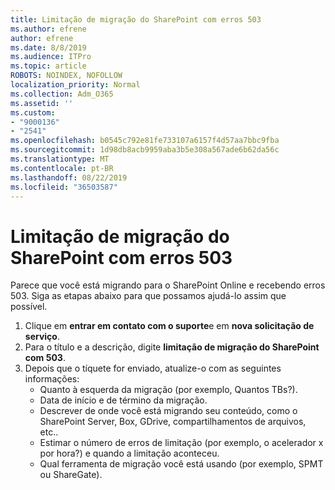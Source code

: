 ```yaml
---
title: Limitação de migração do SharePoint com erros 503
ms.author: efrene
author: efrene
ms.date: 8/8/2019
ms.audience: ITPro
ms.topic: article
ROBOTS: NOINDEX, NOFOLLOW
localization_priority: Normal
ms.collection: Adm_O365
ms.assetid: ''
ms.custom:
- "9000136"
- "2541"
ms.openlocfilehash: b0545c792e81fe733107a6157f4d57aa7bbc9fba
ms.sourcegitcommit: 1d98db8acb9959aba3b5e308a567ade6b62da56c
ms.translationtype: MT
ms.contentlocale: pt-BR
ms.lasthandoff: 08/22/2019
ms.locfileid: "36503587"
---
```

# <a name="sharepoint-migration-throttling-with-503-errors"></a>Limitação de migração do SharePoint com erros 503

Parece que você está migrando para o SharePoint Online e recebendo erros 503. Siga as etapas abaixo para que possamos ajudá-lo assim que possível. 

1. Clique em **entrar em contato com o suporte**e em **nova solicitação de serviço**.
2. Para o título e a descrição, digite **limitação de migração do SharePoint com 503**.
3. Depois que o tíquete for enviado, atualize-o com as seguintes informações:
    - Quanto à esquerda da migração (por exemplo, Quantos TBs?).
    - Data de início e de término da migração.
    - Descrever de onde você está migrando seu conteúdo, como o SharePoint Server, Box, GDrive, compartilhamentos de arquivos, etc..
    - Estimar o número de erros de limitação (por exemplo, o acelerador x por hora?) e quando a limitação aconteceu.
    - Qual ferramenta de migração você está usando (por exemplo, SPMT ou ShareGate).


